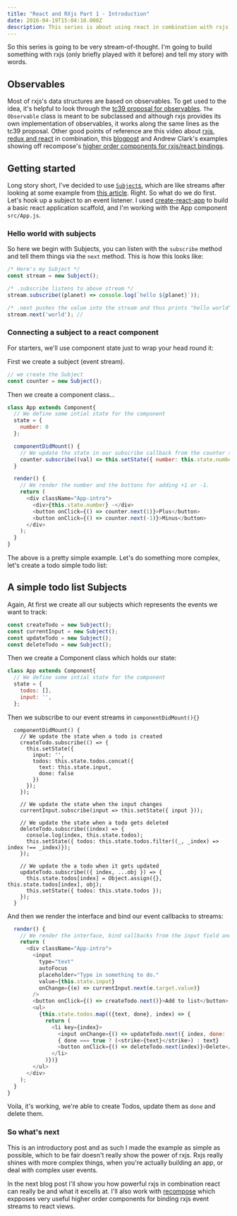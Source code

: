 ```yaml
---
title: "React and RXjs Part 1 - Introduction"
date: 2016-04-19T15:04:10.000Z
description: This series is about using react in combination with rxjs, for fun event-based programming. This first part is an introduction, we'll make a basic dropdown with react and rxjs
---
```


So this series is going to be very stream-of-thought. I'm going to build something with rxjs (only briefly played with it before) and tell my story with words.

## Observables
Most of rxjs's data structures are based on observables. To get used to the idea, it's helpful to look through the [tc39 proposal for observables](https://tc39.github.io/proposal-observable/). `The Observable` class is meant to be subclassed and although rxjs provides its own implementation of observables, it works along the same lines as the tc39 proposal. Other good points of reference are this video about [rxjs, redux and react](https://www.youtube.com/watch?v=AslncyG8whg) in combination, this [blogpost](http://michalzalecki.com/use-rxjs-with-react/) and Andrew Clark's examples showing off recompose's [higher order components for rxjs/react bindings](https://github.com/acdlite/recompose/blob/master/docs/API.md#componentfromstream).

## Getting started
Long story short, I've decided to use [`Subject`s](http://reactivex.io/rxjs/class/es6/Subject.js~Subject.html), which are like streams after looking at some example from [this article](http://michalzalecki.com/use-rxjs-with-react/). 
Right. So what do we do first. Let's hook up a subject to an event listener. I used [create-react-app](https://github.com/facebookincubator/create-react-app) to build a basic react application scaffold, and I'm working with the App component `src/App.js`.

### Hello world with subjects
So here we begin with Subjects, you can listen with the `subscribe` method and tell them things via the `next` method. This is how this looks like:

```js
/* Here's my Subject */
const stream = new Subject();

/* .subscribe listens to above stream */
stream.subscribe((planet) => console.log(`hello ${planet}`));

/* .next pushes the value into the stream and thus prints "hello world" */
stream.next('world'); // 
```

### Connecting a subject to a react component
For starters, we'll use component state just to wrap your head round it:

First we create a subject (event stream).
```js
// we create the Subject
const counter = new Subject();
```

Then we create a component class...
```js
class App extends Component{
  // We define some intial state for the component
  state = {
    number: 0
  };

  componentDidMount() {
    // We update the state in our subscribe callback from the counter stream
    counter.subscribe((val) => this.setState({ number: this.state.number + val  }));
  }

  render() {
    // We render the number and the buttons for adding +1 or -1.
    return (
      <div className="App-intro">
        <div>{this.state.number} -</div>
        <button onClick={() => counter.next(1)}>Plus</button>
        <button onClick={() => counter.next(-1)}>Minus</button>
      </div>
    );
  }
}
```

The above is a pretty simple example. Let's do something more complex, let's create a todo simple todo list:

## A simple todo list Subjects

Again, At first we create all our subjects which represents the events we want to track:

```js
const createTodo = new Subject();
const currentInput = new Subject();
const updateTodo = new Subject();
const deleteTodo = new Subject();
```

Then we create a Component class which holds our state:
```js
class App extends Component{
  // We define some intial state for the component
  state = {
    todos: [],
    input: '',
  };
```

Then we subscribe to our event streams in `componentDidMount(){}`
```
  componentDidMount() {
    // We update the state when a todo is created
    createTodo.subscribe(() => {
      this.setState({
        input: '',
        todos: this.state.todos.concat({
          text: this.state.input,
          done: false
        })
      });
    });

    // We update the state when the input changes
    currentInput.subscribe(input => this.setState({ input }));

    // We update the state when a todo gets deleted
    deleteTodo.subscribe((index) => {
      console.log(index, this.state.todos);
      this.setState({ todos: this.state.todos.filter((_, _index) => index !== _index)});
    });

    // We update the a todo when it gets updated
    updateTodo.subscribe(({ index, ...obj }) => {
      this.state.todos[index] = Object.assign({}, this.state.todos[index], obj);
      this.setState({ todos: this.state.todos });
    });
  }
```

And then we render the interface and bind our event callbacks to streams:
```js
  render() {
    // We render the interface, bind callbacks from the input field and the "add to list" button to our Subjects and display the todos in a list below
    return (
      <div className="App-intro">
        <input
          type="text"
          autoFocus
          placeholder="Type in something to do."
          value={this.state.input}
          onChange={(e) => currentInput.next(e.target.value)}
        />
        <button onClick={() => createTodo.next()}>Add to list</button>
        <ul>
          {this.state.todos.map(({text, done}, index) => {
            return (
              <li key={index}>
                <input onChange={() => updateTodo.next({ index, done: !done })} checked={done} type="checkbox" value="" />
                { done === true ? (<strike>{text}</strike>) : text}
                <button onClick={() => deleteTodo.next(index)}>Delete</button>
              </li>
            )})}
        </ul>
      </div>
    );
  }
}
```

Voila, it's working, we're able to create Todos, update them as `done` and delete them.

### So what's next
This is an introductory post and as such I made the example as simple as possible, which to be fair doesn't really show the power of rxjs. Rxjs really shines with more complex things, when you're actually building an app, or deal with complex user events.

In the next blog post I'll show you how powerful rxjs in combination react can really be and what it excells at. I'll also work with [recompose](https://github.com/acdlite/recompose/blob/master/docs/API.md) which expposes very useful higher order components for binding rxjs event streams to react views.

